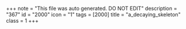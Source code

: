 +++
note = "This file was auto generated. DO NOT EDIT"
description = "367"
id = "2000"
icon = "1"
tags = [2000]
title = "a_decaying_skeleton"
class = 1
+++

